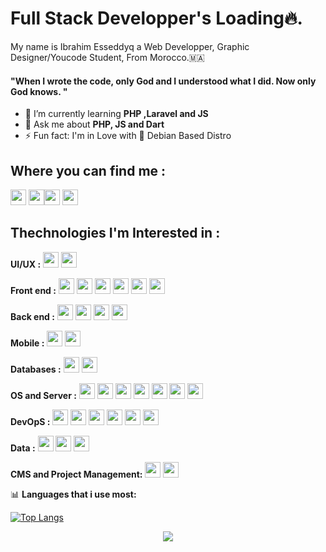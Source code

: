 <link rel="stylesheet" href="https://cdn.jsdelivr.net/gh/devicons/devicon@v2.14.0/devicon.min.css">


# Full Stack Developper's Loading🔥.

My name is Ibrahim Esseddyq a Web Developper, Graphic Designer/Youcode Student,
From Morocco.🇲🇦 <br />
#### "When I wrote the code, only God and I understood what I did. Now only God knows. "

- 🌱 I’m currently learning **PHP ,Laravel and JS**
- 💬 Ask me about **PHP, JS and Dart**
- ⚡ Fun fact: I'm in Love with 🐧 Debian Based Distro

## Where you can find me :
<p><a href="https://twitter.com/lil_negan_x"><img src="https://img.shields.io/badge/twitter-%231DA1F2.svg?&style=for-the-badge&logo=twitter&logoColor=white" height=25></a> <a href="https://www.linkedin.com/in/ibrahim-esseddyq-2258b7185/"><img src="https://img.shields.io/badge/linkedin-%230077B5.svg?&style=for-the-badge&logo=linkedin&logoColor=white" height=25></a><a href="https://medium.com/@https.ibrahim.esseddyq"><img src="https://img.shields.io/badge/medium-%2312100E.svg?&style=for-the-badge&logo=medium&logoColor=white" height=25></a> <a href="https://dev.to/ibrahimesseddyq"><img src="https://img.shields.io/badge/DEV.TO-%230A0A0A.svg?&style=for-the-badge&logo=dev-dot-to&logoColor=white" height=25></a></p>

## Thechnologies I'm Interested in :
**UI/UX :**
<img  width="25px" src="https://cdn.jsdelivr.net/gh/devicons/devicon/icons/figma/figma-original.svg" />
<img width="25px" src="https://cdn.jsdelivr.net/gh/devicons/devicon/icons/xd/xd-plain.svg" />

**Front end :**
<img width="25px" src="https://cdn.jsdelivr.net/gh/devicons/devicon/icons/html5/html5-original-wordmark.svg" />
<img width="25px" src="https://cdn.jsdelivr.net/gh/devicons/devicon/icons/css3/css3-original-wordmark.svg" />
<img width="25px" src="https://cdn.jsdelivr.net/gh/devicons/devicon/icons/bootstrap/bootstrap-original.svg" />
<img width="25px" src="https://cdn.jsdelivr.net/gh/devicons/devicon/icons/javascript/javascript-original.svg" />
<img width="25px" src="https://cdn.jsdelivr.net/gh/devicons/devicon/icons/sass/sass-original.svg" />
<img width="25px" src="https://cdn.jsdelivr.net/gh/devicons/devicon/icons/vuejs/vuejs-original-wordmark.svg" />

**Back end :**
<img width="25px" src="https://cdn.jsdelivr.net/gh/devicons/devicon/icons/php/php-original.svg" />
<img width="25px" src="https://cdn.jsdelivr.net/gh/devicons/devicon/icons/laravel/laravel-plain-wordmark.svg" />
<img width="25px" src="https://cdn.jsdelivr.net/gh/devicons/devicon/icons/django/django-original.svg" />
<img width="25px" src="https://cdn.jsdelivr.net/gh/devicons/devicon/icons/nodejs/nodejs-original-wordmark.svg" />

**Mobile :**
<img width="25px" src="https://cdn.jsdelivr.net/gh/devicons/devicon/icons/dart/dart-original.svg" />
<img width="25px" src="https://cdn.jsdelivr.net/gh/devicons/devicon/icons/flutter/flutter-original.svg" />

**Databases :**
<img width="25px" src="https://cdn.jsdelivr.net/gh/devicons/devicon/icons/mongodb/mongodb-original-wordmark.svg" />
<img width="25px" src="https://cdn.jsdelivr.net/gh/devicons/devicon/icons/mysql/mysql-original-wordmark.svg" />

**OS and Server :**
<img width="25px" src="https://cdn.jsdelivr.net/gh/devicons/devicon/icons/linux/linux-plain.svg" />
<img width="25px" src="https://cdn.jsdelivr.net/gh/devicons/devicon/icons/debian/debian-original-wordmark.svg" />
<img width="25px" src="https://cdn.jsdelivr.net/gh/devicons/devicon/icons/bash/bash-original.svg" />
<img width="25px" src="https://cdn.jsdelivr.net/gh/devicons/devicon/icons/ubuntu/ubuntu-plain-wordmark.svg" />
<img width="25px" src="https://cdn.jsdelivr.net/gh/devicons/devicon/icons/nginx/nginx-original.svg" />
<img width="25px" src="https://cdn.jsdelivr.net/gh/devicons/devicon/icons/ssh/ssh-original-wordmark.svg" />
<img width="25px" src="https://cdn.jsdelivr.net/gh/devicons/devicon/icons/c/c-original.svg" />

**DevOpS :**
<img width="25px" src="https://cdn.jsdelivr.net/gh/devicons/devicon/icons/kubernetes/kubernetes-plain-wordmark.svg" />
<img width="25px" src="https://cdn.jsdelivr.net/gh/devicons/devicon/icons/docker/docker-original-wordmark.svg" />
<img width="25px" src="https://cdn.jsdelivr.net/gh/devicons/devicon/icons/git/git-original-wordmark.svg" />
<img width="25px" src="https://cdn.jsdelivr.net/gh/devicons/devicon/icons/salesforce/salesforce-original.svg" />
<img width="25px" src="https://cdn.jsdelivr.net/gh/devicons/devicon/icons/npm/npm-original-wordmark.svg" />
<img width="25px" src="https://cdn.jsdelivr.net/gh/devicons/devicon/icons/composer/composer-original.svg" />

**Data :**
<img width="25px" src="https://cdn.jsdelivr.net/gh/devicons/devicon/icons/python/python-original-wordmark.svg" />
<img width="25px" src="https://cdn.jsdelivr.net/gh/devicons/devicon/icons/numpy/numpy-original-wordmark.svg" />
<img width="25px" src="https://cdn.jsdelivr.net/gh/devicons/devicon/icons/pandas/pandas-original.svg" />

**CMS and Project Management:**
<img width="25px" src="https://cdn.jsdelivr.net/gh/devicons/devicon/icons/trello/trello-plain-wordmark.svg" />
<img width="25px" src="https://cdn.jsdelivr.net/gh/devicons/devicon/icons/wordpress/wordpress-original.svg" />

📊 **Languages that i use most:**

[![Top Langs](https://github-readme-stats.vercel.app/api/top-langs/?username=ibrahimesseddyq)](https://github.com/anuraghazra/github-readme-stats)
  

<p align="center">
  <img src="https://capsule-render.vercel.app/api?type=waving&color=gradient&height=80&section=footer"/>
</p>


